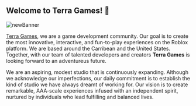 ## Welcome to Terra Games! 👋
![newBanner]([https://github.com/iGames-gg/.github/assets/95576295/fd4ef123-0172-4f86-a935-4e7f203a0a79](https://media.discordapp.net/attachments/1199911823944724570/1206305029808726126/terraGamesBanner.jpg?ex=65db861b&is=65c9111b&hm=2c6ef417a67705b8295be13f00426415b3691eb217ecab5b1148edfbce8d4ccb&=&format=webp&width=1439&height=431))

[Terra Games](https://terradream.games), we are a game development community. Our goal is to create the most innovative, interactive, and fun-to-play experiences on the Roblox platform. We are based around the Carribean and the United States. Together, with our team of talented developers and creators **Terra Games** is looking forward to an adventureus future.

We are an aspiring, modest studio that is continuously expanding. Although we acknowledge our imperfections, our daily commitment is to establish the kind of studio we have always dreamt of working for. Our vision is to create remarkable, AAA-scale experiences infused with an independent spirit, nurtured by individuals who lead fulfilling and balanced lives.
<!--

**Here are some ideas to get you started:**

🙋‍♀️ A short introduction - what is your organization all about?
🌈 Contribution guidelines - how can the community get involved?
👩‍💻 Useful resources - where can the community find your docs? Is there anything else the community should know?
🍿 Fun facts - what does your team eat for breakfast?
🧙 Remember, you can do mighty things with the power of [Markdown](https://docs.github.com/github/writing-on-github/getting-started-with-writing-and-formatting-on-github/basic-writing-and-formatting-syntax)
-->
